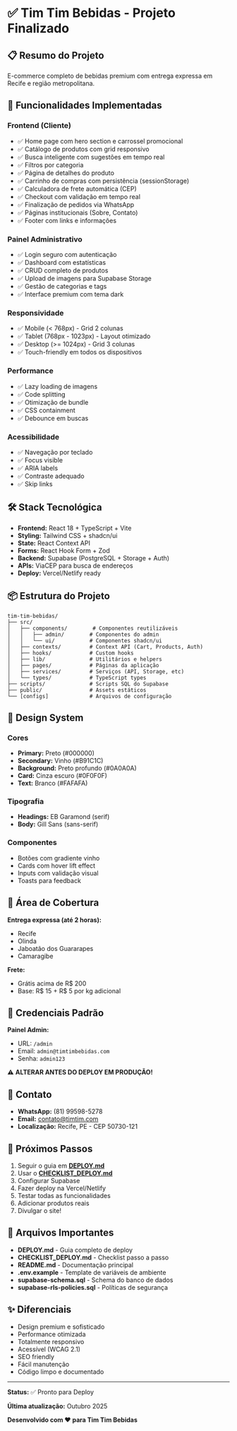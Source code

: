 # ✅ Tim Tim Bebidas - Projeto Finalizado

## 📋 Resumo do Projeto

E-commerce completo de bebidas premium com entrega expressa em Recife e região metropolitana.

## 🎯 Funcionalidades Implementadas

### Frontend (Cliente)
- ✅ Home page com hero section e carrossel promocional
- ✅ Catálogo de produtos com grid responsivo
- ✅ Busca inteligente com sugestões em tempo real
- ✅ Filtros por categoria
- ✅ Página de detalhes do produto
- ✅ Carrinho de compras com persistência (sessionStorage)
- ✅ Calculadora de frete automática (CEP)
- ✅ Checkout com validação em tempo real
- ✅ Finalização de pedidos via WhatsApp
- ✅ Páginas institucionais (Sobre, Contato)
- ✅ Footer com links e informações

### Painel Administrativo
- ✅ Login seguro com autenticação
- ✅ Dashboard com estatísticas
- ✅ CRUD completo de produtos
- ✅ Upload de imagens para Supabase Storage
- ✅ Gestão de categorias e tags
- ✅ Interface premium com tema dark

### Responsividade
- ✅ Mobile (< 768px) - Grid 2 colunas
- ✅ Tablet (768px - 1023px) - Layout otimizado
- ✅ Desktop (>= 1024px) - Grid 3 colunas
- ✅ Touch-friendly em todos os dispositivos

### Performance
- ✅ Lazy loading de imagens
- ✅ Code splitting
- ✅ Otimização de bundle
- ✅ CSS containment
- ✅ Debounce em buscas

### Acessibilidade
- ✅ Navegação por teclado
- ✅ Focus visible
- ✅ ARIA labels
- ✅ Contraste adequado
- ✅ Skip links

## 🛠️ Stack Tecnológica

- **Frontend:** React 18 + TypeScript + Vite
- **Styling:** Tailwind CSS + shadcn/ui
- **State:** React Context API
- **Forms:** React Hook Form + Zod
- **Backend:** Supabase (PostgreSQL + Storage + Auth)
- **APIs:** ViaCEP para busca de endereços
- **Deploy:** Vercel/Netlify ready

## 📦 Estrutura do Projeto

```
tim-tim-bebidas/
├── src/
│   ├── components/        # Componentes reutilizáveis
│   │   ├── admin/        # Componentes do admin
│   │   └── ui/           # Componentes shadcn/ui
│   ├── contexts/         # Context API (Cart, Products, Auth)
│   ├── hooks/            # Custom hooks
│   ├── lib/              # Utilitários e helpers
│   ├── pages/            # Páginas da aplicação
│   ├── services/         # Serviços (API, Storage, etc)
│   └── types/            # TypeScript types
├── scripts/              # Scripts SQL do Supabase
├── public/               # Assets estáticos
└── [configs]             # Arquivos de configuração
```

## 🎨 Design System

### Cores
- **Primary:** Preto (#000000)
- **Secondary:** Vinho (#B91C1C)
- **Background:** Preto profundo (#0A0A0A)
- **Card:** Cinza escuro (#0F0F0F)
- **Text:** Branco (#FAFAFA)

### Tipografia
- **Headings:** EB Garamond (serif)
- **Body:** Gill Sans (sans-serif)

### Componentes
- Botões com gradiente vinho
- Cards com hover lift effect
- Inputs com validação visual
- Toasts para feedback

## 📍 Área de Cobertura

**Entrega expressa (até 2 horas):**
- Recife
- Olinda
- Jaboatão dos Guararapes
- Camaragibe

**Frete:**
- Grátis acima de R$ 200
- Base: R$ 15 + R$ 5 por kg adicional

## 🔐 Credenciais Padrão

**Painel Admin:**
- URL: `/admin`
- Email: `admin@timtimbebidas.com`
- Senha: `admin123`

⚠️ **ALTERAR ANTES DO DEPLOY EM PRODUÇÃO!**

## 📱 Contato

- **WhatsApp:** (81) 99598-5278
- **Email:** contato@timtim.com
- **Localização:** Recife, PE - CEP 50730-121

## 🚀 Próximos Passos

1. Seguir o guia em **[DEPLOY.md](./DEPLOY.md)**
2. Usar o **[CHECKLIST_DEPLOY.md](./CHECKLIST_DEPLOY.md)**
3. Configurar Supabase
4. Fazer deploy na Vercel/Netlify
5. Testar todas as funcionalidades
6. Adicionar produtos reais
7. Divulgar o site!

## 📝 Arquivos Importantes

- **DEPLOY.md** - Guia completo de deploy
- **CHECKLIST_DEPLOY.md** - Checklist passo a passo
- **README.md** - Documentação principal
- **.env.example** - Template de variáveis de ambiente
- **supabase-schema.sql** - Schema do banco de dados
- **supabase-rls-policies.sql** - Políticas de segurança

## ✨ Diferenciais

- Design premium e sofisticado
- Performance otimizada
- Totalmente responsivo
- Acessível (WCAG 2.1)
- SEO friendly
- Fácil manutenção
- Código limpo e documentado

---

**Status:** ✅ Pronto para Deploy

**Última atualização:** Outubro 2025

**Desenvolvido com ❤️ para Tim Tim Bebidas**
